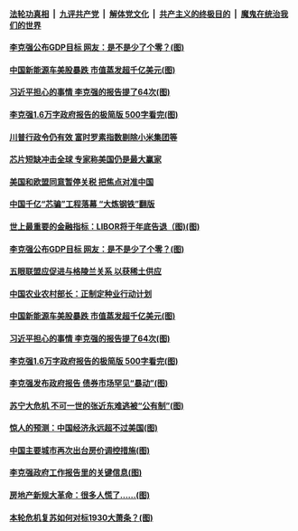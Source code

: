 ####  [法轮功真相](../../../../basic/blob/master/README.md?t=03071631) &nbsp;|&nbsp; [九评共产党](../../../../9ping.md/blob/master/README.md?t=03071631) &nbsp;|&nbsp; [解体党文化](../../../../jtdwh.md/blob/master/README.md?t=03071631)  &nbsp;|&nbsp; [共产主义的终极目的](../../../../gczydzjmd.md/blob/master/README.md?t=03071631) &nbsp;|&nbsp; [魔鬼在统治我们的世界](../../../../mgztzwmdsj.md/blob/master/README.md?t=03071631) 



#### [李克强公布GDP目标 网友：是不是少了个零？(图)](../pages/p5/964686.md?t=03071631) 

#### [中国新能源车美股暴跌 市值蒸发超千亿美元(图)](../pages/p5/964685.md?t=03071631) 

#### [习近平担心的事情 李克强的报告提了64次(图)](../pages/p5/964640.md?t=03071631) 

#### [李克强1.6万字政府报告的极简版 500字看完(图)](../pages/p5/964614.md?t=03071631) 


#### [川普行政令仍有效 富时罗素指数剔除小米集团等](../pages/p5/964700.md?t=03071631) 

#### [芯片短缺冲击全球 专家称美国仍是最大赢家](../pages/p5/964699.md?t=03071631) 

#### [美国和欧盟同意暂停关税 把焦点对准中国](../pages/p5/964698.md?t=03071631) 

#### [中国千亿“芯骗”工程落幕 “大炼钢铁”翻版](../pages/p5/964697.md?t=03071631) 


#### [世上最重要的金融指标：LIBOR将于年底告退（图)(图)](../pages/p5/964663.md?t=03071631) 

#### [李克强公布GDP目标 网友：是不是少了个零？(图)](../pages/p5/964686.md?t=03071631) 

#### [五眼联盟应促进与格陵兰关系 以获稀土供应](../pages/p5/964688.md?t=03071631) 

#### [中国农业农村部长：正制定种业行动计划](../pages/p5/964687.md?t=03071631) 

#### [中国新能源车美股暴跌 市值蒸发超千亿美元(图)](../pages/p5/964685.md?t=03071631) 

#### [习近平担心的事情 李克强的报告提了64次(图)](../pages/p5/964640.md?t=03071631) 

#### [李克强1.6万字政府报告的极简版 500字看完(图)](../pages/p5/964614.md?t=03071631) 

#### [李克强发布政府报告 债券市场罕见“暴动”(图)](../pages/p5/964611.md?t=03071631) 

#### [苏宁大危机 不可一世的张近东难逃被“公有制”(图)](../pages/p5/964536.md?t=03071631) 

#### [惊人的预测：中国经济永远超不过美国(图)](../pages/p5/964604.md?t=03071631) 

#### [中国主要城市再次出台房价调控措施(图)](../pages/p5/964532.md?t=03071631) 

#### [李克强政府工作报告里的关键信息(图)](../pages/p5/964601.md?t=03071631) 

#### [房地产新规大革命：很多人慌了……(图)](../pages/p5/964547.md?t=03071631) 

#### [本轮危机复苏如何对标1930大萧条？(图)](../pages/p5/964542.md?t=03071631) 


